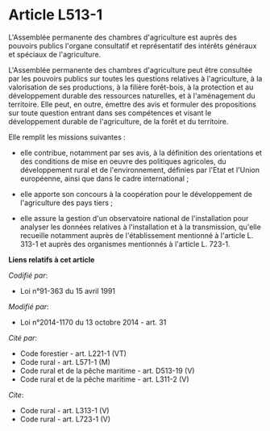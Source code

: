 # Article L513-1

L'Assemblée permanente des chambres d'agriculture est auprès des pouvoirs publics l'organe consultatif et représentatif des
intérêts généraux et spéciaux de l'agriculture. 

L'Assemblée permanente des chambres d'agriculture peut être consultée par les pouvoirs publics sur toutes les questions
relatives à l'agriculture, à la valorisation de ses productions, à la filière forêt-bois, à la protection et au développement
durable des ressources naturelles, et à l'aménagement du territoire. Elle peut, en outre, émettre des avis et formuler des
propositions sur toute question entrant dans ses compétences et visant le développement durable de l'agriculture, de la forêt
et du territoire. 

Elle remplit les missions suivantes :

- elle contribue, notamment par ses avis, à la définition des orientations et des conditions de mise en oeuvre des politiques
agricoles, du développement rural et de l'environnement, définies par l'Etat et l'Union européenne, ainsi que dans le cadre
international ;

- elle apporte son concours à la coopération pour le développement de l'agriculture des pays tiers ;

- elle assure la gestion d'un observatoire national de l'installation pour analyser les données relatives à l'installation et
à la transmission, qu'elle recueille notamment auprès de l'établissement mentionné à l'article L. 313-1 et auprès des
organismes mentionnés à l'article L. 723-1.

**Liens relatifs à cet article**

_Codifié par_:

  - Loi n°91-363 du 15 avril 1991

_Modifié par_:

  - Loi n°2014-1170 du 13 octobre 2014 - art. 31

_Cité par_:

  - Code forestier - art. L221-1 (VT)
  - Code rural - art. L571-1 (M)
  - Code rural et de la pêche maritime - art. D513-19 (V)
  - Code rural et de la pêche maritime - art. L311-2 (V)

_Cite_:

  - Code rural - art. L313-1 (V)
  - Code rural - art. L723-1 (V)
